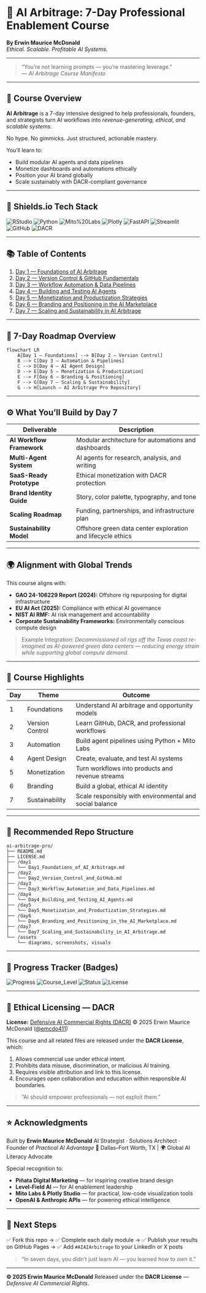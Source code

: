 # 💼 AI Arbitrage: 7-Day Professional Enablement Course  
**By Erwin Maurice McDonald**  
*Ethical. Scalable. Profitable AI Systems.*

---

> “You’re not learning prompts — you’re mastering leverage.”  
> — *AI Arbitrage Course Manifesto*

---

## 🧠 Course Overview

**AI Arbitrage** is a 7-day intensive designed to help professionals, founders, and strategists turn AI workflows into *revenue-generating, ethical, and scalable systems.*

No hype. No gimmicks. Just structured, actionable mastery.

You’ll learn to:
- Build modular AI agents and data pipelines  
- Monetize dashboards and automations ethically  
- Position your AI brand globally  
- Scale sustainably with DACR-compliant governance

---

## 🧩 Shields.io Tech Stack

![RStudio](https://img.shields.io/badge/RStudio-Data%20Visualization-blue?logo=rstudio)
![Python](https://img.shields.io/badge/Python-AI%20Orchestration-yellow?logo=python)
![Mito%20Labs](https://img.shields.io/badge/Mito%20Labs-Excel%20to%20AI-green)
![Plotly](https://img.shields.io/badge/Plotly-Dashboards-lightblue?logo=plotly)
![FastAPI](https://img.shields.io/badge/FastAPI-Backend%20Automation-darkgreen?logo=fastapi)
![Streamlit](https://img.shields.io/badge/Streamlit-App%20Mode-red?logo=streamlit)
![GitHub](https://img.shields.io/badge/GitHub-Version%20Control-black?logo=github)
![DACR](https://img.shields.io/badge/DACR-Ethical%20AI%20License-purple)

---

## 📚 Table of Contents

1. [Day 1 — Foundations of AI Arbitrage](Day1_Foundations_of_AI_Arbitrage.md)
2. [Day 2 — Version Control & GitHub Fundamentals](Day2_Version_Control_and_GitHub.md)
3. [Day 3 — Workflow Automation & Data Pipelines](Day3_Workflow_Automation_and_Data_Pipelines.md)
4. [Day 4 — Building and Testing AI Agents](Day4_Building_and_Testing_AI_Agents.md)
5. [Day 5 — Monetization and Productization Strategies](Day5_Monetization_and_Productization_Strategies.md)
6. [Day 6 — Branding and Positioning in the AI Marketplace](Day6_Branding_and_Positioning_in_the_AI_Marketplace.md)
7. [Day 7 — Scaling and Sustainability in AI Arbitrage](Day7_Scaling_and_Sustainability_in_AI_Arbitrage.md)

---

## 🧭 7-Day Roadmap Overview

```mermaid
flowchart LR
    A[Day 1 — Foundations] --> B[Day 2 — Version Control]
    B --> C[Day 3 — Automation & Pipelines]
    C --> D[Day 4 — AI Agent Design]
    D --> E[Day 5 — Monetization & Productization]
    E --> F[Day 6 — Branding & Positioning]
    F --> G[Day 7 — Scaling & Sustainability]
    G --> H[Launch — AI Arbitrage Pro Repository]
````

---

## ⚙️ What You’ll Build by Day 7

| Deliverable               | Description                                                 |
| ------------------------- | ----------------------------------------------------------- |
| **AI Workflow Framework** | Modular architecture for automations and dashboards         |
| **Multi-Agent System**    | AI agents for research, analysis, and writing               |
| **SaaS-Ready Prototype**  | Ethical monetization with DACR protection                   |
| **Brand Identity Guide**  | Story, color palette, typography, and tone                  |
| **Scaling Roadmap**       | Funding, partnerships, and infrastructure plan              |
| **Sustainability Model**  | Offshore green data center exploration and lifecycle ethics |

---

## 🌍 Alignment with Global Trends

This course aligns with:

* **GAO 24-106229 Report (2024):** Offshore rig repurposing for digital infrastructure
* **EU AI Act (2025):** Compliance with ethical AI governance
* **NIST AI RMF:** AI risk management and accountability
* **Corporate Sustainability Frameworks:** Environmentally conscious compute design

> Example Integration:
> *Decommissioned oil rigs off the Texas coast re-imagined as AI-powered green data centers — reducing energy strain while supporting global compute demand.*

---

## 🧠 Course Highlights

| Day | Theme           | Outcome                                                 |
| --- | --------------- | ------------------------------------------------------- |
| 1   | Foundations     | Understand AI arbitrage and opportunity models          |
| 2   | Version Control | Learn GitHub, DACR, and professional workflows          |
| 3   | Automation      | Build agent pipelines using Python + Mito Labs          |
| 4   | Agent Design    | Create, evaluate, and test AI systems                   |
| 5   | Monetization    | Turn workflows into products and revenue streams        |
| 6   | Branding        | Build a global, ethical AI identity                     |
| 7   | Sustainability  | Scale responsibly with environmental and social balance |

---

## 🧩 Recommended Repo Structure

```
ai-arbitrage-pro/
├── README.md
├── LICENSE.md
├── /day1
│   └── Day1_Foundations_of_AI_Arbitrage.md
├── /day2
│   └── Day2_Version_Control_and_GitHub.md
├── /day3
│   └── Day3_Workflow_Automation_and_Data_Pipelines.md
├── /day4
│   └── Day4_Building_and_Testing_AI_Agents.md
├── /day5
│   └── Day5_Monetization_and_Productization_Strategies.md
├── /day6
│   └── Day6_Branding_and_Positioning_in_the_AI_Marketplace.md
├── /day7
│   └── Day7_Scaling_and_Sustainability_in_AI_Arbitrage.md
└── /assets
    └── diagrams, screenshots, visuals
```

---

## 🧭 Progress Tracker (Badges)

![Progress](https://img.shields.io/badge/Progress-100%25-brightgreen)
![Course\_Level](https://img.shields.io/badge/Level-Professional-blue)
![Status](https://img.shields.io/badge/Status-Complete-success)
![License](https://img.shields.io/badge/License-DACR-purple)

---

## 🔐 Ethical Licensing — DACR

**License:** [Defensive AI Commercial Rights (DACR)](LICENSE.md)
© 2025 Erwin Maurice McDonald ([@emcdo411](https://github.com/emcdo411))

This course and all related files are released under the **DACR License**, which:

1. Allows commercial use under ethical intent.
2. Prohibits data misuse, discrimination, or malicious AI training.
3. Requires visible attribution and link to this license.
4. Encourages open collaboration and education within responsible AI boundaries.

> “AI should empower professionals — not exploit them.”

---

## ⭐ Acknowledgments

Built by **Erwin Maurice McDonald**
AI Strategist · Solutions Architect · Founder of *Practical AI Advantage*
📍 Dallas–Fort Worth, TX | 🌍 Global AI Literacy Advocate

Special recognition to:

* **Piñata Digital Marketing** — for inspiring creative brand design
* **Level-Field AI** — for AI enablement leadership
* **Mito Labs & Plotly Studio** — for practical, low-code visualization tools
* **OpenAI & Anthropic APIs** — for powering ethical intelligence

---

## 🚀 Next Steps

✅ Fork this repo →
✅ Complete each daily module →
✅ Publish your results on GitHub Pages →
✅ Add `#AIAIArbitrage` to your LinkedIn or X posts

> “In seven days, you didn’t just learn AI — you learned how to *own* it.”

---

**© 2025 Erwin Maurice McDonald**
Released under the **DACR License** — *Defensive AI Commercial Rights*.

